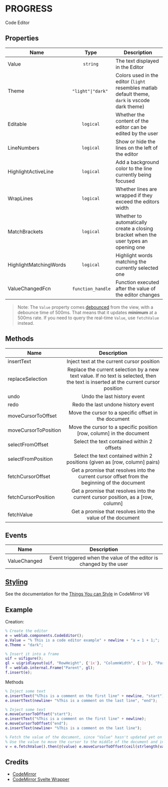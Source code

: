 # PROGRESS

Code Editor

## Properties

| Name 	    | Type  | Description                       |
|-------	|:-:	|------------------------------	|
| Value  | `string`	| The text displayed in the Editor                 	|
| Theme | `"light"\|"dark"` | Colors used in the editor (`light` resembles matlab default theme, `dark` is vscode dark theme)
| Editable | `logical` | Whether the content of the editor can be edited by the user
| LineNumbers | `logical` | Show or hide the lines on the left of the editor
| HighlightActiveLine | `logical` | Add a background color to the line currently being focused
| WrapLines | `logical` | Whether lines are wrapped if they exceed the editors width
| MatchBrackets | `logical` | Whether to automatically create a closing bracket when the user types an opening one
| HighlightMatchingWords | `logical` | Highlight words matching the currently selected one
| ValueChangedFcn | `function_handle` | Function executed after the value of the editor changes


> Note: The `Value` property comes [debounced](https://www.freecodecamp.org/news/javascript-debounce-example/) from the view, with a debounce time of 500ms. That means that it updates **minimum** at a 500ms rate. If you need to query the real-time `Value`, use `fetchValue` instead.

## Methods

| Name  	| Description   	|
|-------	|:-:	|
| insertText   	| Inject text at the current cursor position |
| replaceSelection  | Replace the current selection by a new text value. If no text is selected, then the text is inserted at the current cursor position |
| undo  | Undo the last history event |
| redo  | Redo the last undone history event |
| moveCursorToOffset  	| Move the cursor to a specific offset in the document  |
| moveCursorToPosition  	| Move the cursor to a specific position \[row, column\] in the document  |
| selectFromOffset  	| Select the text contained within 2 offsets |
| selectFromPosition  	|Select the text contained within 2 positions (given as \[row, column\] pairs)  |
| fetchCursorOffset  	| Get a promise that resolves into the current cursor offset from the beginning of the document  |
| fetchCursorPosition  	| Get a promise that resolves into the current cursor position, as a \[row, column\]|
| fetchValue  	| Get a promise that resolves into the value of the document|


## Events

| Name 	    | Description                       |
|-------	|:-:	|
| ValueChanged  | Event triggered when the value of the editor is changed by the user |    

## [Styling](../styling.md) 

See the documentation for the [Things You can Style](https://codemirror.net/examples/styling/#:~:text=Things%20you%20can%20Style) in CodeMirror V6 

## Example

Creation:

```matlab
% Create the editor
e = weblab.components.CodeEditor();
e.Value = "% This is a code editor example" + newline + "a = 1 + 1;";
e.Theme = "dark";

% Insert it into a frame
uif = uifigure(); 
gl = uigridlayout(uif, "RowHeight", {'1x'}, "ColumnWidth", {'1x'}, "Parent", uif);
f = weblab.internal.Frame("Parent", gl);
f.insert(e);
```

Methods

```matlab
% Inject some text
e.insertText("%This is a comment on the first line" + newline, "start");
e.insertText(newline+ "%This is a comment on the last line", "end");

% Inject some text
e.moveCursorToOffset("start");
e.insertText("%This is a comment on the first line" + newline);
e.moveCursorToOffset("end");
e.insertText(newline+ "%This is a comment on the last line");

% Fetch the value of the document, since "Value" hasn't updated yet on Matlab. 
% Use the value to move the cursor to the middle of the document and insert some text
v = e.fetchValue().then(@(value) e.moveCursorToOffset(ceil(strlength(value)/2))).then(@(value) e.insertText(newline+"I go in the middle"+newline));

```

## Credits

- [CodeMirror](https://codemirror.net/)
- [CodeMirror Svelte Wrapper](https://github.com/touchifyapp/svelte-codemirror-editor)